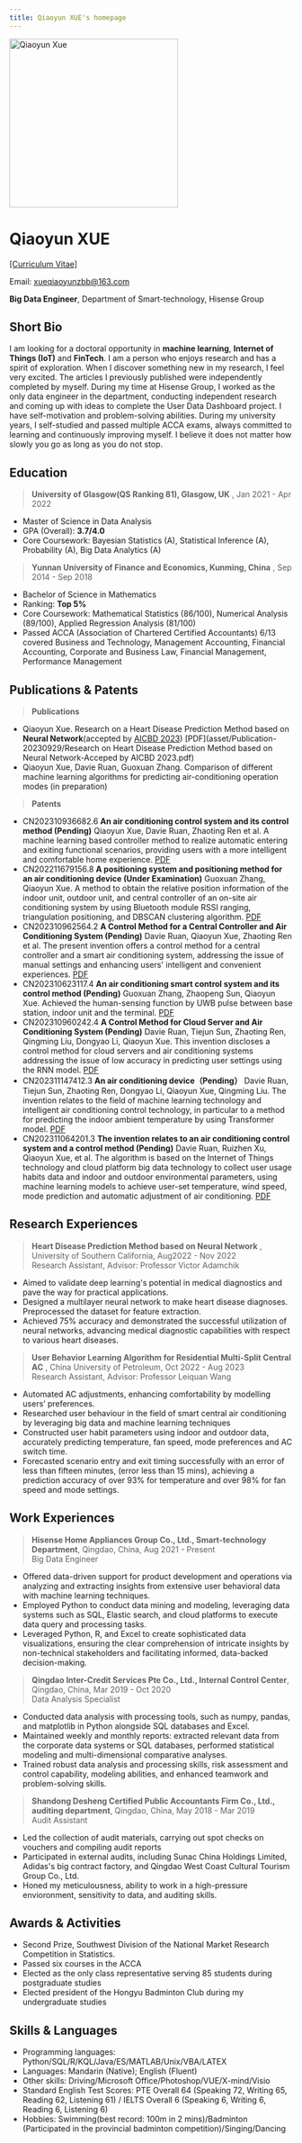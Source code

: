 ```yaml
---
title: Qiaoyun XUE's homepage
---
```


<img src="asset/Qiaoyun-formal2.jpg" alt="Qiaoyun Xue" width="300">

# Qiaoyun XUE 
[[Curriculum Vitae]](asset/CV-qiaoyun.pdf)

Email: [xueqiaoyunzbb@163.com](mailto:xueqiaoyunzbb@163.com) 

**Big Data Engineer**, Department of Smart-technology, Hisense Group 


## Short Bio
I am looking for a doctoral opportunity in **machine learning**, **Internet of Things (IoT)** and **FinTech**. I am a person who enjoys research and has a spirit of exploration. When I discover something new in my research, I feel very excited. The articles I previously published were independently completed by myself. During my time at Hisense Group, I worked as the only data engineer in the department, conducting independent research and coming up with ideas to complete the User Data Dashboard project. I have self-motivation and problem-solving abilities. During my university years, I self-studied and passed multiple ACCA exams, always committed to learning and continuously improving myself. I believe it does not matter how slowly you go as long as you do not stop.

## Education
>**University of Glasgow(QS Ranking 81), Glasgow, UK**  	                  , Jan 2021 - Apr 2022
- Master of Science in Data Analysis
- GPA (Overall): **3.7/4.0**
- Core Coursework: Bayesian Statistics (A), Statistical Inference (A), Probability (A), Big Data Analytics (A) 

>**Yunnan University of Finance and Economics, Kunming, China**  	                  ,  Sep 2014 - Sep 2018
- Bachelor of Science in Mathematics
- Ranking: **Top 5%**
- Core Coursework: Mathematical Statistics (86/100), Numerical Analysis (89/100), Applied Regression Analysis (81/100)
- Passed ACCA (Association of Chartered Certified Accountants) 6/13 covered Business and Technology, Management Accounting, Financial Accounting, Corporate and Business Law, Financial Management, Performance Management

## Publications & Patents
>**Publications**
- Qiaoyun Xue. Research on a Heart Disease Prediction Method based on **Neural Network**(accepted by [AICBD 2023](http://www.aicbd.org/)) [PDF](asset/Publication-20230929/Research on Heart Disease Prediction Method based on Neural Network-Acceped by AICBD 2023.pdf) 
- Qiaoyun Xue, Davie Ruan, Guoxuan Zhang. Comparison of different machine learning algorithms for predicting air-conditioning operation modes  (in preparation)

>**Patents**
- CN202310936682.6 **An air conditioning control system and its control method (Pending)** Qiaoyun Xue, Davie Ruan, Zhaoting Ren et al. A machine learning based controller method to realize automatic entering and exiting functional scenarios, providing users with a more intelligent and comfortable home experience. [PDF](asset/Patents-20230921/CN202310936682.6/H2023HH00316CN+递交稿.pdf)
- CN202211679156.8 **A positioning system and positioning method for an air conditioning device (Under Examination)** Guoxuan Zhang, Qiaoyun Xue. A method to obtain the relative position information of the indoor unit, outdoor unit, and central controller of an on-site air conditioning system by using Bluetooth module RSSI ranging, triangulation positioning, and DBSCAN clustering algorithm. [PDF](asset/Patents-20230921/CN202211679156.8/H2022HH00381CN+递交稿.pdf)
- CN202310962564.2  **A Control Method for a Central Controller and Air Conditioning System (Pending)** Davie Ruan, Qiaoyun Xue, Zhaoting Ren et al. The present invention offers a control method for a central controller and a smart air conditioning system, addressing the issue of manual settings and enhancing users' intelligent and convenient experiences. [PDF](asset/Patents-20230921/CN202310962564.2/H2023HH00341CN+递交稿.pdf)
- CN202310623117.4  **An air conditioning smart control system and its control method (Pending)** Guoxuan Zhang, Zhaopeng Sun, Qiaoyun Xue. Achieved the human-sensing function by UWB pulse between base station, indoor unit and the terminal. [PDF](asset/Patents-20230921/CN202310623117.4/H2023HH00174CN+递交稿.pdf)
- CN202310960242.4  **A Control Method for Cloud Server and Air Conditioning System (Pending)** Davie Ruan, Tiejun Sun, Zhaoting Ren, Qingming Liu, Dongyao Li, Qiaoyun Xue. This invention discloses a control method for cloud servers and air conditioning systems addressing the issue of low accuracy in predicting user settings using the RNN model. [PDF](asset/Patents-20230921/CN202310960242.4/H2023HH00343CN+递交稿.pdf)
- CN202311147412.3  **An air conditioning device（Pending）** Davie Ruan, Tiejun Sun, Zhaoting Ren, Dongyao Li, Qiaoyun Xue, Qingming Liu. The invention relates to the field of machine learning technology and intelligent air conditioning control technology, in particular to a method for predicting the indoor ambient temperature by using Transformer model. [PDF](asset/Patents-20230921/CN202311147412.3/H2023HH00367CN-递交稿.pdf)
- CN202311064201.3 **The invention relates to an air conditioning control system and a control method (Pending)** Davie Ruan, Ruizhen Xu, Qiaoyun Xue, et al. The algorithm is based on the Internet of Things technology and cloud platform big data technology to collect user usage habits data and indoor and outdoor environmental parameters, using machine learning models to achieve user-set temperature, wind speed, mode prediction and automatic adjustment of air conditioning. [PDF](asset/Patents-20230921/CN202311064201.3/H2023HH00317CN+递交稿.pdf)

## Research Experiences
>**Heart Disease Prediction Method based on Neural Network** , University of Southern California,  Aug2022 - Nov 2022   
> Research Assistant, Advisor: Professor Victor Adamchik                                                                                                                                                
- Aimed to validate deep learning's potential in medical diagnostics and pave the way for practical applications. 
- Designed a multilayer neural network to make heart disease diagnoses. Preprocessed the dataset for feature extraction.
- Achieved 75% accuracy and demonstrated the successful utilization of neural networks, advancing medical diagnostic capabilities with respect to various heart diseases.

>**User Behavior Learning Algorithm for Residential Multi-Split Central AC** , China University of Petroleum, Oct 2022 - Aug 2023 <br>
>Research Assistant, Advisor: Professor Leiquan Wang	                   
- Automated AC adjustments, enhancing comfortability by modelling users’ preferences.
- Researched user behaviour in the field of smart central air conditioning by leveraging big data and machine learning techniques
- Constructed user habit parameters using indoor and outdoor data, accurately predicting temperature, fan speed, mode preferences and AC switch time. 
- Forecasted scenario entry and exit timing successfully with an error of less than fifteen minutes, (error less than 15 mins), achieving a prediction accuracy of over 93% for temperature and over 98% for fan speed and mode settings.

## Work Experiences
>**Hisense Home Appliances Group Co., Ltd., Smart-technology Department**, Qingdao, China, Aug 2021 - Present<br>
>Big Data Engineer																                      
- Offered data-driven support for product development and operations via analyzing and extracting insights from extensive user behavioral data with machine learning techniques.
- Employed Python to conduct data mining and modeling, leveraging data systems such as SQL, Elastic search, and cloud platforms to execute data query and processing tasks.
- Leveraged Python, R, and Excel to create sophisticated data visualizations, ensuring the clear comprehension of intricate insights by non-technical stakeholders and facilitating informed, data-backed decision-making.

>**Qingdao Inter-Credit Services Pte Co., Ltd., Internal Control Center**, Qingdao, China, Mar 2019 - Oct 2020 <br>
Data Analysis Specialist                                                                                                                                          
- Conducted data analysis with processing tools, such as numpy, pandas, and matplotlib in Python alongside SQL databases and Excel.
- Maintained weekly and monthly reports: extracted relevant data from the corporate data systems or SQL databases, performed statistical modeling and multi-dimensional comparative analyses.
- Trained robust data analysis and processing skills, risk assessment and control capability, modeling abilities, and enhanced teamwork and problem-solving skills.

>**Shandong Desheng Certified Public Accountants Firm Co., Ltd., auditing department**, Qingdao, China, May 2018 - Mar 2019<br>
Audit Assistant																	         
- Led the collection of audit materials, carrying out spot checks on vouchers and compiling audit reports
- Participated in external audits, including Sunac China Holdings Limited, Adidas's big contract factory, and Qingdao West Coast Cultural Tourism Group Co., Ltd.
- Honed my meticulousness, ability to work in a high-pressure envioronment, sensitivity to data, and auditing skills.

## Awards & Activities
- Second Prize, Southwest Division of the National Market Research Competition in Statistics.                                         
- Passed six courses in the ACCA                                                                       
- Elected as the only class representative serving 85 students during postgraduate studies                                            
- Elected president of the Hongyu Badminton Club during my undergraduate studies

## Skills & Languages
- Programming languages: Python/SQL/R/KQL/Java/ES/MATLAB/Unix/VBA/LATEX
- Languages: Mandarin (Native); English (Fluent)
- Other skills: Driving/Microsoft Office/Photoshop/VUE/X-mind/Visio
- Standard English Test Scores: PTE Overall 64 (Speaking 72, Writing 65, Reading 62, Listening 61) / IELTS Overall 6 (Speaking 6, Writing 6, Reading 6, Listening 6)
- Hobbies: Swimming(best record: 100m in 2 mins)/Badminton (Participated in the provincial badminton competition)/Singing/Dancing






